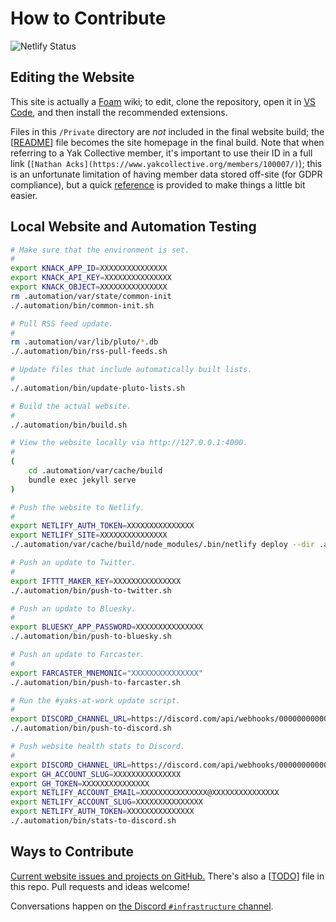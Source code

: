 # How to Contribute
![Netlify Status](https://api.netlify.com/api/v1/badges/943ff646-41b6-4b4b-ab86-a891698c72c7/deploy-status)

## Editing the Website
This site is actually a [Foam](https://foambubble.github.io/foam/) wiki; to edit, clone the repository, open it in [VS Code](https://code.visualstudio.com/), and then install the recommended extensions.

Files in this `/Private` directory are *not* included in the final website build; the [[README]] file becomes the site homepage in the final build. Note that when referring to a Yak Collective member, it's important to use their ID in a full link (`[Nathan Acks](https://www.yakcollective.org/members/100007/)`); this is an unfortunate limitation of having member data stored off-site (for GDPR compliance), but a quick [reference](Knack%20Member%20ID%20Map.md) is provided to make things a little bit easier.

## Local Website and Automation Testing
```bash
# Make sure that the environment is set.
#
export KNACK_APP_ID=XXXXXXXXXXXXXXX
export KNACK_API_KEY=XXXXXXXXXXXXXXX
export KNACK_OBJECT=XXXXXXXXXXXXXXX
rm .automation/var/state/common-init
./.automation/bin/common-init.sh

# Pull RSS feed update.
#
rm .automation/var/lib/pluto/*.db
./.automation/bin/rss-pull-feeds.sh

# Update files that include automatically built lists.
#
./.automation/bin/update-pluto-lists.sh

# Build the actual website.
#
./.automation/bin/build.sh

# View the website locally via http://127.0.0.1:4000.
#
(
	cd .automation/var/cache/build
	bundle exec jekyll serve
)

# Push the website to Netlify.
#
export NETLIFY_AUTH_TOKEN=XXXXXXXXXXXXXXX
export NETLIFY_SITE=XXXXXXXXXXXXXXX
./.automation/var/cache/build/node_modules/.bin/netlify deploy --dir .automation/var/cache/build/_site --site $NETLIFY_SITE --message "Local development deploy $(date -u +"%Y%m%d%H%M%S")/${USER}@${HOST}" --prod

# Push an update to Twitter.
#
export IFTTT_MAKER_KEY=XXXXXXXXXXXXXXX
./.automation/bin/push-to-twitter.sh

# Push an update to Bluesky.
#
export BLUESKY_APP_PASSWORD=XXXXXXXXXXXXXXX
./.automation/bin/push-to-bluesky.sh

# Push an update to Farcaster.
#
export FARCASTER_MNEMONIC="XXXXXXXXXXXXXXX"
./.automation/bin/push-to-farcaster.sh

# Run the #yaks-at-work update script.
#
export DISCORD_CHANNEL_URL=https://discord.com/api/webhooks/0000000000000000/XXXXXXXXXXXXXXX
./.automation/bin/push-to-discord.sh

# Push website health stats to Discord.
#
export DISCORD_CHANNEL_URL=https://discord.com/api/webhooks/0000000000000000/XXXXXXXXXXXXXXX
export GH_ACCOUNT_SLUG=XXXXXXXXXXXXXXX
export GH_TOKEN=XXXXXXXXXXXXXXX
export NETLIFY_ACCOUNT_EMAIL=XXXXXXXXXXXXXXX@XXXXXXXXXXXXXXX
export NETLIFY_ACCOUNT_SLUG=XXXXXXXXXXXXXXX
export NETLIFY_AUTH_TOKEN=XXXXXXXXXXXXXXX
./.automation/bin/stats-to-discord.sh
```

## Ways to Contribute
[Current website issues and projects on GitHub.](https://github.com/The-Yak-Collective/yakcollective/issues) There's also a [[TODO]] file in this repo. Pull requests and ideas welcome!

Conversations happen on [the Discord `#infrastructure` channel](https://discord.com/channels/692111190851059762/704369362315772044).

[//begin]: # "Autogenerated link references for markdown compatibility"
[README]: ../README.md "The Yak Collective"
[TODO]: TODO.md "Website Foam Migration Tasks"
[//end]: # "Autogenerated link references"
